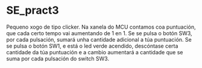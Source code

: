 # SE_pract3
Pequeno xogo de tipo clicker. Na xanela do MCU contamos coa puntuación, que cada certo tempo vai aumentando de 1 en 1. Se se pulsa
o botón SW3, por cada pulsación, sumará unha cantidade adicional a túa puntuación. Se se pulsa o botón SW1, e está o led verde acendido, descóntase
certa cantidade da túa puntuación e a cambio aumentará a cantidade que se suma por cada pulsación do switch SW3.
